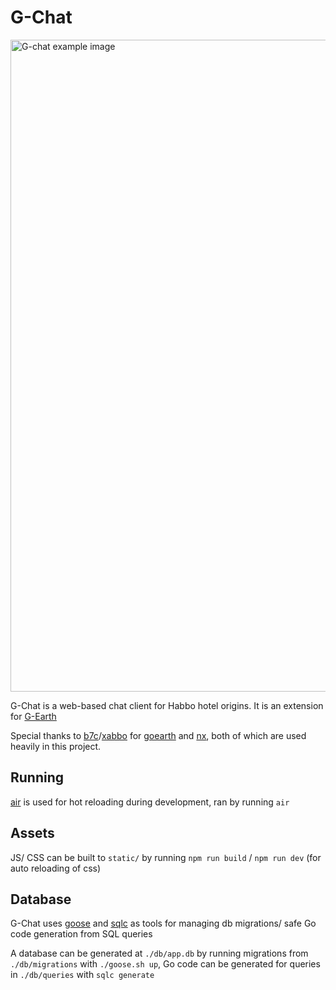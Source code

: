 # G-Chat
<img width="1043" alt="G-chat example image" src="https://github.com/user-attachments/assets/9f0e3aa4-e6ea-4a17-adce-2e3d8fcdd604">

G-Chat is a web-based chat client for Habbo hotel origins.
It is an extension for [G-Earth](https://github.com/sirjonasxx/G-Earth)

Special thanks to [b7c](https://github.com/b7c)/[xabbo]() for [goearth](https://xabbo.b7c.io/nx) and [nx](https://xabbo.b7c.io/nx), both of which are used heavily in this project.

## Running

[air](https://github.com/air-verse/air) is used for hot reloading during development, ran by running `air`

## Assets

JS/ CSS can be built to `static/` by running `npm run build` / `npm run dev` (for auto reloading of css)

## Database

G-Chat uses [goose](https://github.com/pressly/goose) and [sqlc](https://github.com/sqlc-dev/sqlc) as tools for managing db migrations/ safe Go code generation from SQL queries

A database can be generated at `./db/app.db` by running migrations from `./db/migrations` with `./goose.sh up`, Go code can be generated for queries in `./db/queries` with `sqlc generate`

